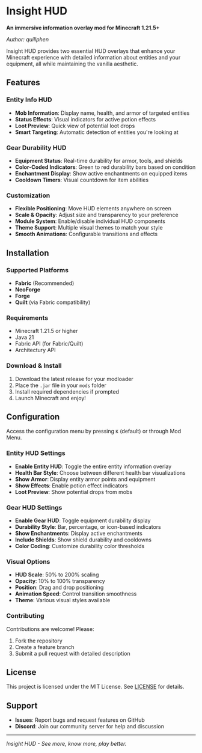 # Insight HUD

**An immersive information overlay mod for Minecraft 1.21.5+**

*Author: quillphen*

Insight HUD provides two essential HUD overlays that enhance your Minecraft experience with detailed information about entities and your equipment, all while maintaining the vanilla aesthetic.

## Features

###  Entity Info HUD
- **Mob Information**: Display name, health, and armor of targeted entities
- **Status Effects**: Visual indicators for active potion effects
- **Loot Preview**: Quick view of potential loot drops
- **Smart Targeting**: Automatic detection of entities you're looking at

###  Gear Durability HUD
- **Equipment Status**: Real-time durability for armor, tools, and shields
- **Color-Coded Indicators**: Green to red durability bars based on condition
- **Enchantment Display**: Show active enchantments on equipped items
- **Cooldown Timers**: Visual countdown for item abilities

###  Customization
- **Flexible Positioning**: Move HUD elements anywhere on screen
- **Scale & Opacity**: Adjust size and transparency to your preference
- **Module System**: Enable/disable individual HUD components
- **Theme Support**: Multiple visual themes to match your style
- **Smooth Animations**: Configurable transitions and effects

## Installation

### Supported Platforms
- **Fabric** (Recommended)
- **NeoForge**
- **Forge**
- **Quilt** (via Fabric compatibility)

### Requirements
- Minecraft 1.21.5 or higher
- Java 21
- Fabric API (for Fabric/Quilt)
- Architectury API

### Download & Install
1. Download the latest release for your modloader
2. Place the `.jar` file in your `mods` folder
3. Install required dependencies if prompted
4. Launch Minecraft and enjoy!

## Configuration

Access the configuration menu by pressing `K` (default) or through Mod Menu.

### Entity HUD Settings
- **Enable Entity HUD**: Toggle the entire entity information overlay
- **Health Bar Style**: Choose between different health bar visualizations
- **Show Armor**: Display entity armor points and equipment
- **Show Effects**: Enable potion effect indicators
- **Loot Preview**: Show potential drops from mobs

### Gear HUD Settings
- **Enable Gear HUD**: Toggle equipment durability display
- **Durability Style**: Bar, percentage, or icon-based indicators
- **Show Enchantments**: Display active enchantments
- **Include Shields**: Show shield durability and cooldowns
- **Color Coding**: Customize durability color thresholds

### Visual Options
- **HUD Scale**: 50% to 200% scaling
- **Opacity**: 10% to 100% transparency
- **Position**: Drag and drop positioning
- **Animation Speed**: Control transition smoothness
- **Theme**: Various visual styles available



### Contributing
Contributions are welcome! Please:
1. Fork the repository
2. Create a feature branch
3. Submit a pull request with detailed description

## License

This project is licensed under the MIT License. See [LICENSE](LICENSE) for details.

## Support

- **Issues**: Report bugs and request features on GitHub
- **Discord**: Join our community server for help and discussion

---

*Insight HUD - See more, know more, play better.* 
